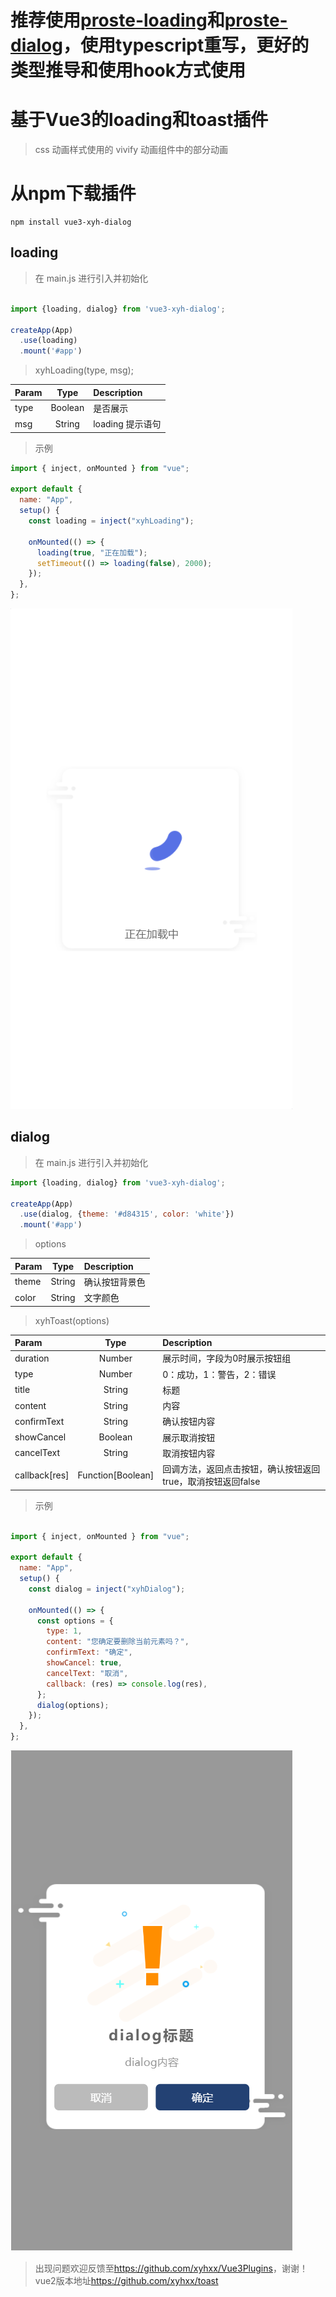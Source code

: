 # 推荐使用[proste-loading](https://www.npmjs.com/package/proste-loading)和[proste-dialog](https://www.npmjs.com/package/proste-dialog)，使用typescript重写，更好的类型推导和使用hook方式使用




# 基于Vue3的loading和toast插件

> css 动画样式使用的 vivify 动画组件中的部分动画

# 从npm下载插件

``` 
npm install vue3-xyh-dialog
```

##  loading

> 在 main.js 进行引入并初始化

```javascript

import {loading, dialog} from 'vue3-xyh-dialog';

createApp(App)
  .use(loading)
  .mount('#app')
```

> xyhLoading(type, msg);

| Param |  Type     | Description       |
| :---- | :----:    | :---------------  |
| type  | Boolean   | 是否展示            |
| msg   | String    | loading 提示语句    |

>  示例

```javascript
import { inject, onMounted } from "vue";

export default {
  name: "App",
  setup() {
    const loading = inject("xyhLoading");

    onMounted(() => {
      loading(true, "正在加载");
      setTimeout(() => loading(false), 2000);
    });
  },
};

```

![avatar](./plugins/preview/loading.png)

##  dialog

> 在 main.js 进行引入并初始化

```javascript
import {loading, dialog} from 'vue3-xyh-dialog';

createApp(App)
  .use(dialog, {theme: '#d84315', color: 'white'})
  .mount('#app')
```

> options

| Param |  Type     | Description       |
| :---- | :----:    | :---------------  |
| theme  | String   | 确认按钮背景色            |
| color   | String    | 文字颜色    |


> xyhToast(options)

| Param |  Type     | Description       |
| :---- | :----:    | :---------------  |
| duration  | Number   | 展示时间，字段为0时展示按钮组            |
| type   | Number    | 0：成功，1：警告，2：错误    |
| title | String | 标题 |
| content | String | 内容 |
| confirmText | String | 确认按钮内容 |
| showCancel | Boolean | 展示取消按钮 |
| cancelText | String | 取消按钮内容 |
| callback[res] | Function[Boolean] | 回调方法，返回点击按钮，确认按钮返回true，取消按钮返回false

> 示例

```javascript

import { inject, onMounted } from "vue";

export default {
  name: "App",
  setup() {
    const dialog = inject("xyhDialog");

    onMounted(() => {
      const options = {
        type: 1,
        content: "您确定要删除当前元素吗？",
        confirmText: "确定",
        showCancel: true,
        cancelText: "取消",
        callback: (res) => console.log(res),
      };
      dialog(options);
    });
  },
};

```

![avatar](./plugins/preview/dialog.png)

> 出现问题欢迎反馈至<https://github.com/xyhxx/Vue3Plugins>，谢谢！
> vue2版本地址<https://github.com/xyhxx/toast>